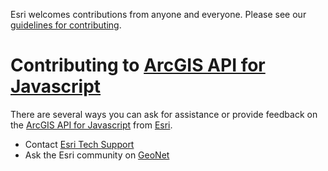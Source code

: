 Esri welcomes contributions from anyone and everyone. Please see our
[guidelines for contributing](https://github.com/esri/contributing).

# Contributing to [ArcGIS API for Javascript](http://js.arcgis.com)

There are several ways you can ask for assistance or provide feedback on the [ArcGIS API for Javascript](http://js.arcgis.com) from [Esri](https://www.esri.com/).

* Contact [Esri Tech Support](https://support.esri.com/contact-tech-support)
* Ask the Esri community on [GeoNet](https://geonet.esri.com/community/developers/web-developers/arcgis-api-for-javascript)
